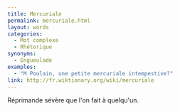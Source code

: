 ```yaml
---
title: Mercuriale
permalink: mercuriale.html
layout: words
categories:
  - Mot complexe
  - Rhétorique
synonyms:
  - Engueulade
examples:
  - "M Poulain, une petite mercuriale intempestive?"
link: http://fr.wiktionary.org/wiki/mercuriale
---
```


Réprimande sévère que l'on fait à quelqu'un.
